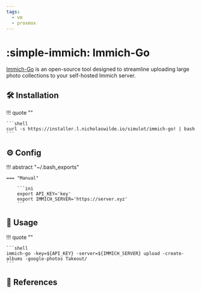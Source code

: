 ```yaml
---
tags:
  - vm
  - proxmox
---
```

# :simple-immich: Immich-Go

[Immich-Go][1] is an open-source tool designed to streamline uploading large photo collections to your self-hosted Immich
server.

## :hammer_and_wrench: Installation

!!! quote ""

    ```shell
    curl -s https://installer.l.nicholaswilde.io/simulot/immich-go! | bash
    ```

## :gear: Config

!!! abstract "~/.bash_exports"

    === "Manual"
    
        ```ini
        export API_KEY='key'
        export IMMICH_SERVER='https://server.xyz'
        ```

## :pencil: Usage

!!! quote ""

    ```shell
    immich-go -key=${API_KEY} -server=${IMMICH_SERVER} upload -create-albums -google-photos Takeout/
    ```

## :link: References

[1]: <https://github.com/simulot/immich-go>
